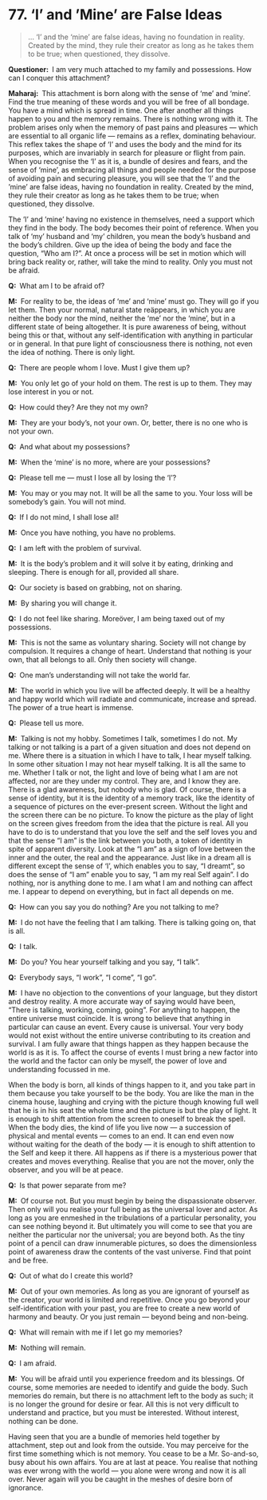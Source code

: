 # 77. ‘I’ and ’Mine’ are False Ideas

>… ‘I’ and the ‘mine’ are false ideas, having no foundation in reality. Created 
by the mind, they rule their creator as long as he takes them to be true; when 
questioned, they dissolve.</p>

<p><b>Questioner:</b> I am very much attached to my family and possessions. How 
can I conquer this attachment?</p>

<p><b>Maharaj:</b> This attachment is born along with the sense of ‘me’ and 
‘mine’. Find the true meaning of these words and you will be free of all 
bondage. You have a mind which is spread in time. One after another all things 
happen to you and the memory remains. There is nothing wrong with it. The 
problem arises only when the memory of past pains and pleasures — which are 
essential to all organic life — remains as a reflex, dominating behaviour. 
This reflex takes the shape of ‘I’ and uses the body and the mind for its 
purposes, which are invariably in search for pleasure or flight from pain. 
When you recognise the ‘I’ as it is, a bundle of desires and fears, and the 
sense of ‘mine’, as embracing all things and people needed for the purpose of 
avoiding pain and securing pleasure, you will see that the ‘I’ and the ’mine’ 
are false ideas, having no foundation in reality. Created by the mind, they 
rule their creator as long as he takes them to be true; when questioned, they 
dissolve. 

The ’I’ and ’mine’ having no existence in themselves, need a support which 
they find in the body. The body becomes their point of reference. When you 
talk of ‘my’ husband and ‘my’ children, you mean the body’s husband and the 
body’s children. Give up the idea of being the body and face the question, 
“Who am I?”. At once a process will be set in motion which will bring back 
reality or, rather, will take the mind to reality. Only you must not be afraid.</p>

<p><b>Q:</b> What am I to be afraid of?</p>

<p><b>M:</b> For reality to be, the ideas of ‘me’ and ‘mine’ must go. They will 
go if you let them. Then your normal, natural state reäppears, in which you 
are neither the body nor the mind, neither the ‘me’ nor the ‘mine’, but in a 
different state of being altogether. It is pure awareness of being, without 
being this or that, without any self-identification with anything in 
particular or in general. In that pure light of consciousness there is 
nothing, not even the idea of nothing. There is only light.</p>

<p><b>Q:</b> There are people whom I love. Must I give them up?</p>

<p><b>M:</b> You only let go of your hold on them. The rest is up to them. They 
may lose interest in you or not.</p>

<p><b>Q:</b> How could they? Are they not my own?</p>

<p><b>M:</b> They are your body’s, not your own. Or, better, there is no one 
who is not your own.</p>

<p><b>Q:</b> And what about my possessions?</p>

<p><b>M:</b> When the ‘mine’ is no more, where are your possessions?</p>

<p><b>Q:</b> Please tell me — must I lose all by losing the ‘I’?</p>

<p><b>M:</b> You may or you may not. It will be all the same to you. Your loss 
will be somebody’s gain. You will not mind.</p>

<p><b>Q:</b> If I do not mind, I shall lose all!</p>

<p><b>M:</b> Once you have nothing, you have no problems.</p>

<p><b>Q:</b> I am left with the problem of survival.</p>

<p><b>M:</b> It is the body’s problem and it will solve it by eating, drinking 
and sleeping. There is enough for all, provided all share.</p>

<p><b>Q:</b> Our society is based on grabbing, not on sharing.</p>

<p><b>M:</b> By sharing you will change it.</p>

<p><b>Q:</b> I do not feel like sharing. Moreöver, I am being taxed out of my 
possessions.</p>

<p><b>M:</b> This is not the same as voluntary sharing. Society will not change 
by compulsion. It requires a change of heart. Understand that nothing is your 
own, that all belongs to all. Only then society will change.</p>

<p><b>Q:</b> One man’s understanding will not take the world far.</p>

<p><b>M:</b> The world in which you live will be affected deeply. It will be a 
healthy and happy world which will radiate and communicate, increase and 
spread. The power of a true heart is immense.</p>

<p><b>Q:</b> Please tell us more.</p>

<p><b>M:</b> Talking is not my hobby. Sometimes I talk, sometimes I do not. My 
talking or not talking is a part of a given situation and does not depend on 
me. Where there is a situation in which I have to talk, I hear myself talking. 
In some other situation I may not hear myself talking. It is all the same to 
me. Whether I talk or not, the light and love of being what I am are not 
affected, nor are they under my control. They are, and I know they are. There 
is a glad awareness, but nobody who is glad. Of course, there is a sense of 
identity, but it is the identity of a memory track, like the identity of a 
sequence of pictures on the ever-present screen. Without the light and the 
screen there can be no picture. To know the picture as the play of light on 
the screen gives freedom from the idea that the picture is real. All you have 
to do is to understand that you love the self and the self loves you and that 
the sense “I am” is the link between you both, a token of identity in spite of 
apparent diversity. Look at the “I am” as a sign of love between the inner and 
the outer, the real and the appearance. Just like in a dream all is different 
except the sense of ‘I’, which enables you to say, “I dreamt”, so does the 
sense of “I am” enable you to say, “I am my real Self again”. I do nothing, 
nor is anything done to me. I am what I am and nothing can affect me. I appear 
to depend on everything, but in fact all depends on me.</p>

<p><b>Q:</b> How can you say you do nothing? Are you not talking to me?</p>

<p><b>M:</b> I do not have the feeling that I am talking. There is talking 
going on, that is all.</p>

<p><b>Q:</b> I talk.</p>

<p><b>M:</b> Do you? You hear yourself talking and you say, “I talk”.</p>

<p><b>Q:</b> Everybody says, “I work”, “I come”, “I go”.</p>

<p><b>M:</b> I have no objection to the conventions of your language, but they 
distort and destroy reality. A more accurate way of saying would have been, 
“There is talking, working, coming, going”. For anything to happen, the entire 
universe must coïncide. It is wrong to believe that anything in particular can 
cause an event. Every cause is universal. Your very body would not exist 
without the entire universe contributing to its creation and survival. I am 
fully aware that things happen as they happen because the world is as it is. 
To affect the course of events I must bring a new factor into the world and 
the factor can only be myself, the power of love and understanding focussed in 
me. 

When the body is born, all kinds of things happen to it, and you take part in 
them because you take yourself to be the body. You are like the man in the 
cinema house, laughing and crying with the picture though knowing full well 
that he is in his seat the whole time and the picture is but the play of 
light. It is enough to shift attention from the screen to oneself to break the 
spell. When the body dies, the kind of life you live now — a succession of 
physical and mental events — comes to an end. It can end even now without 
waiting for the death of the body — it is enough to shift attention to the 
Self and keep it there. All happens as if there is a mysterious power that 
creates and moves everything. Realise that you are not the mover, only the 
observer, and you will be at peace.</p>

<p><b>Q:</b> Is that power separate from me?</p>

<p><b>M:</b> Of course not. But you must begin by being the dispassionate 
observer. Then only will you realise your full being as the universal lover 
and actor. As long as you are enmeshed in the tribulations of a particular 
personality, you can see nothing beyond it. But ultimately you will come to 
see that you are neither the particular nor the universal; you are beyond 
both. As the tiny point of a pencil can draw innumerable pictures, so does the 
dimensionless point of awareness draw the contents of the vast universe. Find 
that point and be free.</p>

<p><b>Q:</b> Out of what do I create this world?</p>

<p><b>M:</b> Out of your own memories. As long as you are ignorant of yourself 
as the creator, your world is limited and repetitive. Once you go beyond your 
self-identification with your past, you are free to create a new world of 
harmony and beauty. Or you just remain — beyond being and non-being.</p>

<p><b>Q:</b> What will remain with me if I let go my memories?</p>

<p><b>M:</b> Nothing will remain.</p>

<p><b>Q:</b> I am afraid.</p>

<p><b>M:</b> You will be afraid until you experience freedom and its blessings. 
Of course, some memories are needed to identify and guide the body. Such 
memories do remain, but there is no attachment left to the body as such; it is 
no longer the ground for desire or fear. All this is not very difficult to 
understand and practice, but you must be interested. Without interest, nothing 
can be done. 

Having seen that you are a bundle of memories held together by attachment, 
step out and look from the outside. You may perceive for the first time 
something which is not memory. You cease to be a Mr. So-and-so, busy about his 
own affairs. You are at last at peace. You realise that nothing was ever wrong 
with the world — you alone were wrong and now it is all over. Never again will 
you be caught in the meshes of desire born of ignorance.